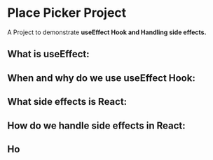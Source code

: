# Place Picker Project
A Project to demonstrate <b>useEffect Hook<b/> and Handling <b>side effects<b/>.

## What is useEffect:


## When and why do we use useEffect Hook:

## What side effects is React:

## How do we handle side effects in React:

## Ho